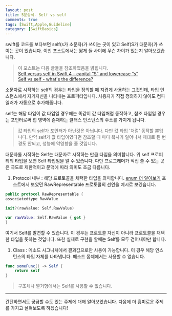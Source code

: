 ```yaml
---
layout: post
title: 5분상식- Self vs self
comments: true
tags: [Swift,Apple,Guideline]
category: [SwiftBasics]
---  
```


swift를 코드를 보다보면 self(s가 소문자)가 쓰이는 곳이 있고 Self(S가 대문자)가 쓰이는 곳이 있습니다. 이번 포스트에서는 짧게 둘 사이에 무슨 차이가 있는지 알아보겠습니다.

> 이 포스트는 다음 글들을 참조하였음을 밝힙니다.  
> [Self versus self in Swift 4 – capital “S” and lowercase “s”](http://iosbrain.com/blog/2018/09/26/self-versus-self-in-swift-4-capital-s-and-lowercase-s/)  
> [Self vs self - what's the difference?](https://www.hackingwithswift.com/example-code/language/self-vs-self--whats-the-difference)  

소문자로 시작하는 self의 경우는 타입을 정의할 때 지겹게 사용하는 그것인데, 타입 인스턴스에서 자기자신을 나타내는 프로퍼티입니다. 사용자가 직접 정의하지 않아도 컴파일러가 자동으로 추가해줍니다.

self는 해당 타입이 값 타입일 경우에는 똑같이 값 타입처럼 동작하고, 참조 타입일 경우는 포인터로써 힙 영역에 존재하는 클래스 인스턴스의 주소를 가지게 됩니다. 

> 값 타입의 self가 포인터가 아닌것은 아닙니다. 다만 값 타입 '처럼' 동작할 뿐입니다. 만약 self가 값 타입이였다면 참조할 때 마다 복사가 일어나서 제대로 된 변경도 안되고, 성능에 악영향을 줄 것입니다.  

대문자롤 시작하는 Self는 대문자로 시작하는 만큼 타입을 의미합니다. 위 self 프로퍼티의 타입을 보면 Self 타입임을 알 수 있습니다. 다만 프로그래머가 직접 쓸 수 있는 곳은 극도로 제한적이고 문맥에 따라 의미도 조금 다릅니다. 

1. Protocol 내부 : 해당 프로토콜을 채택한 타입을 의미합니다. [enum 더 알아보기](/2019-08-19-enum-더-살펴보기-CaseIterable,-RawPresentable,-메모리구조) 포스트에서 보았던 RawRepresentable 프로토콜의 선언을 예시로 보겠습니다.  

```swift
public protocol RawRepresentable {
associatedtype RawValue

init?(rawValue: Self.RawValue)

var rawValue: Self.RawValue { get }
}
```  

여기서 Self를 발견할 수 있습니다. 이 경우는 프로토콜 자신이 아니라 프로토콜을 채택한 타입을 뜻하는 것입니다. 또한 실제로 구현을 할때는 Self를 모두 걷어내야만 합니다.

1. Class : 메소드 시그니처에서 결과값으로만 사용이 가능합니다. 이 경우 해당 인스턴스의 타입 자체를 나타냅니다. 메소드 몸체에서는 사용할 수 없습니다.

```swift
func someFunc() -> Self {
    return self
}
```

> 구조체나 열거형에서는 Self를 사용할 수 없습니다.

---  

간단하면서도 궁금할 수도 있는 주제에 대해 알아보았습니다. 다음에 더 흥미로운 주제를 가지고 살펴보도록 하겠습니다!